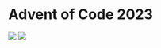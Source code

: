 Advent of Code 2023
===================

![](https://img.shields.io/badge/stars%20⭐-24-yellow) ![](https://img.shields.io/badge/days%20completed-12-red)

